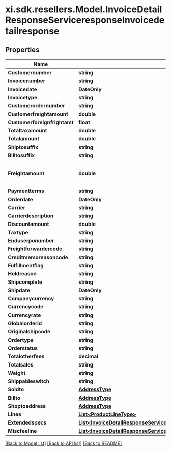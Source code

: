 # xi.sdk.resellers.Model.InvoiceDetailResponseServiceresponseInvoicedetailresponse

## Properties

Name | Type | Description | Notes
------------ | ------------- | ------------- | -------------
**Customernumber** | **string** |  | [optional] 
**Invoicenumber** | **string** |  | [optional] 
**Invoicedate** | **DateOnly** |  | [optional] 
**Invoicetype** | **string** |  | [optional] 
**Customerordernumber** | **string** |  | [optional] 
**Customerfreightamount** | **double** |  | [optional] 
**Customerforeignfrightamt** | **float** |  | [optional] 
**Totaltaxamount** | **double** |  | [optional] 
**Totalamount** | **double** |  | [optional] 
**Shiptosuffix** | **string** |  | [optional] 
**Billtosuffix** | **string** |  | [optional] 
**Freightamount** | **double** | May not be available in all countries | [optional] 
**Paymentterms** | **string** |  | [optional] 
**Orderdate** | **DateOnly** |  | [optional] 
**Carrier** | **string** |  | [optional] 
**Carrierdescription** | **string** |  | [optional] 
**Discountamount** | **double** |  | [optional] 
**Taxtype** | **string** |  | [optional] 
**Enduserponumber** | **string** |  | [optional] 
**Freightforwardercode** | **string** |  | [optional] 
**Creditmemoreasoncode** | **string** |  | [optional] 
**Fulfillmentflag** | **string** |  | [optional] 
**Holdreason** | **string** |  | [optional] 
**Shipcomplete** | **string** |  | [optional] 
**Shipdate** | **DateOnly** |  | [optional] 
**Companycurrency** | **string** |  | [optional] 
**Currencycode** | **string** |  | [optional] 
**Currencyrate** | **string** |  | [optional] 
**Globalorderid** | **string** |  | [optional] 
**Originalshipcode** | **string** |  | [optional] 
**Ordertype** | **string** |  | [optional] 
**Orderstatus** | **string** |  | [optional] 
**Totalotherfees** | **decimal** |  | [optional] 
**Totalsales** | **string** |  | [optional] 
**Weight** | **string** |  | [optional] 
**Shippableswitch** | **string** |  | [optional] 
**Soldto** | [**AddressType**](AddressType.md) |  | [optional] 
**Billto** | [**AddressType**](AddressType.md) |  | [optional] 
**Shoptoaddress** | [**AddressType**](AddressType.md) |  | [optional] 
**Lines** | [**List&lt;ProductLineType&gt;**](ProductLineType.md) |  | [optional] 
**Extendedspecs** | [**List&lt;InvoiceDetailResponseServiceresponseInvoicedetailresponseExtendedspecsInner&gt;**](InvoiceDetailResponseServiceresponseInvoicedetailresponseExtendedspecsInner.md) |  | [optional] 
**Miscfeeline** | [**List&lt;InvoiceDetailResponseServiceresponseInvoicedetailresponseMiscfeelineInner&gt;**](InvoiceDetailResponseServiceresponseInvoicedetailresponseMiscfeelineInner.md) |  | [optional] 

[[Back to Model list]](../README.md#documentation-for-models) [[Back to API list]](../README.md#documentation-for-api-endpoints) [[Back to README]](../README.md)

